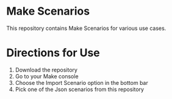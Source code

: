 # Make Scenarios  
This repository contains Make Scenarios for various use cases. 

# Directions for Use  
1. Download the repository  
2. Go to your Make console  
3. Choose the Import Scenario option in the bottom bar  
4. Pick one of the Json scenarios from this repository  
